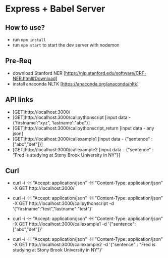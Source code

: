# Express + Babel Server

## How to use?
*  run `npm install`
* run `npm start` to start the dev server with nodemon

## Pre-Req
* download Stanford NER [https://nlp.stanford.edu/software/CRF-NER.html#Download]
* install anaconda NLTK [https://anaconda.org/anaconda/nltk]

## API links 
* [GET]http://localhost:3000/
* [GET]http://localhost:3000/callpythonscript   [input data - {'firstname':"xyz", 'lastname':"abc"}]
* [GET]http://localhost:3000/callpythonscript_return  [input data - any json]
* [GET]http://localhost:3000/callexample1  [input data - {"sentence" : ["abc","def"]}]
* [GET]http://localhost:3000/callexample2  [input data - {"sentence" : "Fred is studying at Stony Brook University in NY"}]



## Curl
* curl -i -H "Accept: application/json" -H "Content-Type: application/json" -X GET http://localhost:3000/

* curl -i -H "Accept: application/json" -H "Content-Type: application/json" -X GET http://localhost:3000/callpythonscript  -d '{"firstname":"test","lastname":"test"}'

* curl -i -H "Accept: application/json" -H "Content-Type: application/json" -X GET http://localhost:3000/callexample1  -d '{"sentence":["abc","def"]}'

* curl -i -H "Accept: application/json" -H "Content-Type: application/json" -X GET http://localhost:3000/callexample2  -d '{"sentence" : "Fred is studying at Stony Brook University in NY"}'